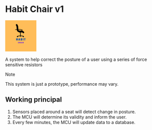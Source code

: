 # Habit Chair v1
<img src="/include/Habit%20Chair%20Logo.png" alt="logo" width="100"/>

A system to help correct the posture of a user using a series of force sensitive resistors

> [!NOTE]
> This system is just a prototype, performance may vary.

## Working principal
1. Sensors placed around a seat will detect change in posture.
2. The MCU will determine its validity and inform the user.
3. Every few minutes, the MCU will update data to a database.